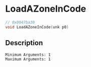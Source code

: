 # LoadAZoneInCode
```c
// 0x0047ba30
void LoadAZoneInCode(unk p0)
```
## Description
```
Minimum Arguments: 1
Maximum Arguments: 1
```
